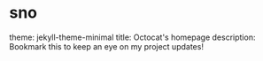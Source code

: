 # sno
theme: jekyll-theme-minimal
title: Octocat's homepage
description: Bookmark this to keep an eye on my project updates!
